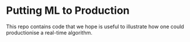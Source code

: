 # Putting ML to Production
This repo contains code that we hope is useful to illustrate how one could productionise a real-time algorithm.
